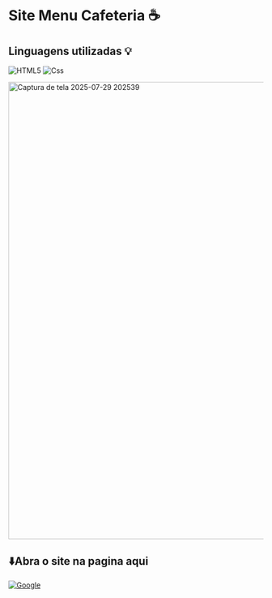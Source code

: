 <h1> Site Menu Cafeteria ☕</h1>

<h2>Linguagens utilizadas 💡</h2>

![HTML5](https://img.shields.io/badge/html5-%23E34F26.svg?style=for-the-badge&logo=html5&logoColor=white)
![Css](https://img.shields.io/badge/CSS-663399.svg?style=for-the-badge&logo=CSS&logoColor=white)

<img width="1892" height="903" alt="Captura de tela 2025-07-29 202539" src="https://github.com/user-attachments/assets/9faf7c36-b71c-4323-8442-9282e1f35eb6" />

  <h2>⬇️Abra o site na pagina aqui </h2> 
  
<a href=https://joao-mateus-martins.github.io/Site-cafe/>![Google](https://img.shields.io/badge/google-4285F4?style=for-the-badge&logo=google&logoColor=white)</a>






